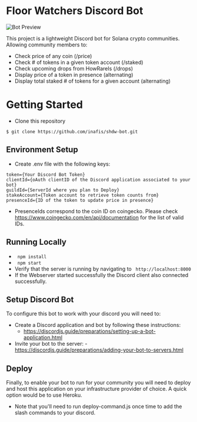 # Floor Watchers Discord Bot

![Bot Preview](https://i.imgur.com/hpxF8H4.gif)

This project is a lightweight Discord bot for Solana crypto communities. Allowing community members to:
- Check price of any coin (/price)
- Check # of tokens in a given token account (/staked)
- Check upcoming drops from HowRareIs (/drops)
- Display price of a token in presence (alternating)
- Display total staked # of tokens for a given account (alternating)


# Getting Started

- Clone this repository
 ```
 $ git clone https://github.com/inafis/shdw-bot.git
 ```

## Environment Setup

- Create .env file with the following keys:
```
token={Your Discord Bot Token}
clientId={oAuth clientID of the Discord application associated to your bot}
guildId={ServerId where you plan to Deploy}
stakeAccount={Token account to retrieve token counts from}
presenceId={ID of the token to update price in presence}
```
- PresenceIds correspond to the coin ID on coingecko. Please check https://www.coingecko.com/en/api/documentation for the list of valid IDs.
  
## Running Locally

- ``` npm install```
- ``` npm start```
- Verify that the server is running by navigating to ``` http://localhost:8000```
- If the Webserver started successfully the Discord client also connected successfully.  

## Setup Discord Bot

To configure this bot to work with your discord you will need to:
- Create a Discord application and bot by following these instructions: 
	- https://discordjs.guide/preparations/setting-up-a-bot-application.html
- Invite your bot to the server:
	-https://discordjs.guide/preparations/adding-your-bot-to-servers.html 

## Deploy

Finally, to enable your bot to run for your community you will need to deploy and host this application on your infrastructure provider of choice. A quick option would be to use Heroku. 

- Note that you'll need to run deploy-command.js once time to add the slash commands to your discord.
